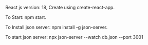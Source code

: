 React js version: 18, Create using create-react-app.

To Start: npm start.

To Install json server: npm install -g json-server.

To start json server: npx json-server --watch db.json --port 3001

